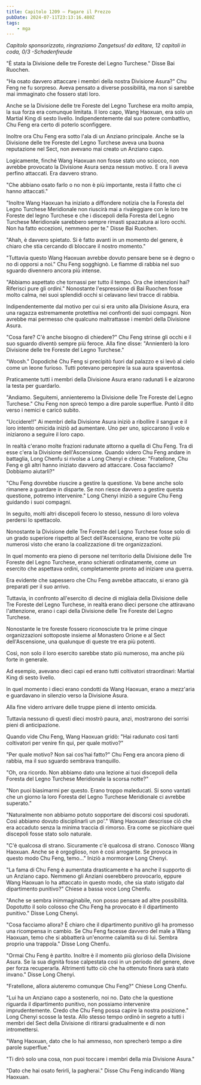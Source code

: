 ```yaml
---
title: Capitolo 1209 – Pagare il Prezzo
pubDate: 2024-07-11T23:13:16.480Z
tags:
    - mga
---
```



<em>Capitolo sponsorizzato, ringraziamo Zangetsus!
da editare,
12 capitoli in coda, 0/3
-Schadenfreude</em>


"È stata la Divisione delle tre Foreste del Legno Turchese." Disse Bai Ruochen.


"Ha osato davvero attaccare i membri della nostra Divisione Asura?" Chu Feng ne fu sorpreso. Aveva pensato a diverse possibilità, ma non si sarebbe mai immaginato che fossero stati loro.


Anche se la Divisione delle tre Foreste del Legno Turchese era molto ampia, la sua forza era comunque limitata. Il loro capo, Wang Haoxuan, era solo un Martial King di sesto livello. Indipendentemente dal suo potere combattivo, Chu Feng era certo di poterlo sconfiggere.


Inoltre ora Chu Feng era sotto l'ala di un Anziano principale. Anche se la Divisione delle tre Foreste del Legno Turchese aveva una buona reputazione nel Sect, non avevano mai creato un Anziano capo.


Logicamente, finché Wang Haoxuan non fosse stato uno sciocco, non avrebbe provocato la Divisione Asura senza nessun motivo. E ora li aveva perfino attaccati. Era davvero strano.


"Che abbiano osato farlo o no non è più importante, resta il fatto che ci hanno attaccati."


"Inoltre Wang Haoxuan ha iniziato a diffondere notizia che la Foresta del Legno Turchese Meridionale non riuscirà mai a rivaleggiare con le loro tre Foreste del legno Turchese e che i discepoli della Foresta del Legno Turchese Meridionale sarebbero sempre rimasti spazzatura ai loro occhi. Non ha fatto eccezioni, nemmeno per te." Disse Bai Ruochen.


"Ahah, è davvero spietato. Si è fatto avanti in un momento del genere, è chiaro che stia cercando di bloccare il nostro momento."


"Tuttavia questo Wang Haoxuan avrebbe dovuto pensare bene se è degno o no di opporsi a noi." Chu Feng sogghignò. Le fiamme di rabbia nel suo sguardo divennero ancora più intense.


"Abbiamo aspettato che tornassi per tutto il tempo. Ora che intenzioni hai? Riferisci pure gli ordini." Nonostante l'espressione di Bai Ruochen fosse molto calma, nei suoi splendidi occhi si celavano lievi tracce di rabbia.


Indipendentemente dal motivo per cui si era unito alla Divisione Asura, era una ragazza estremamente protettiva nei confronti dei suoi compagni. Non avrebbe mai permesso che qualcuno maltrattasse i membri della Divisione Asura.


"Cosa fare? C'è anche bisogno di chiedere?" Chu Feng strinse gli occhi e il suo sguardo diventò sempre più feroce. Alla fine disse: "Annienterò la loro Divisione delle tre Foreste del Legno Turchese."


"Woosh." Dopodiché Chu Feng si precipitò fuori dal palazzo e si levò al cielo come un leone furioso. Tutti potevano percepire la sua aura spaventosa.


Praticamente tutti i membri della Divisione Asura erano radunati lì e alzarono la testa per guardarlo.


"Andiamo. Seguitemi, annienteremo la Divisione delle Tre Foreste del Legno Turchese." Chu Feng non sprecò tempo a dire parole superflue. Puntò il dito verso i nemici e caricò subito.


"Uccidere!!" Ai membri della Divisione Asura iniziò a ribollire il sangue e il loro intento omicida iniziò ad aumentare. Uno per uno, spiccarono il volo e iniziarono a seguire il loro capo.


In realtà c'erano molte frazioni radunate attorno a quella di Chu Feng. Tra di esse c'era la Divisione dell'Ascensione. Quando videro Chu Feng andare in battaglia, Long Chenfu si rivolse a Long Chenyi e chiese: "Fratellone, Chu Feng e gli altri hanno iniziato davvero ad attaccare. Cosa facciamo? Dobbiamo aiutarli?"


"Chu Feng dovrebbe riuscire a gestire la questione. Va bene anche solo rimanere a guardare in disparte. Se non riesce davvero a gestire questa questione, potremo intervenire." Long Chenyi iniziò a seguire Chu Feng guidando i suoi compagni.


In seguito, molti altri discepoli fecero lo stesso, nessuno di loro voleva perdersi lo spettacolo.


Nonostante la Divisione delle Tre Foreste del Legno Turchese fosse solo di un grado superiore rispetto al Sect dell'Ascensione, erano tre volte più numerosi visto che erano la coalizzazione di tre organizzazioni.


In quel momento era pieno di persone nel territorio della Divisione delle Tre Foreste del Legno Turchese, erano schierati ordinatamente, come un esercito che aspettava ordini, completamente pronto ad iniziare una guerra.


Era evidente che sapessero che Chu Feng avrebbe attaccato, si erano già preparati per il suo arrivo.


Tuttavia, in confronto all'esercito di decine di migliaia della Divisione delle Tre Foreste del Legno Turchese, in realtà erano dieci persone che attiravano l'attenzione, erano i capi della Divisione delle Tre Foreste del Legno Turchese.


Nonostante le tre foreste fossero riconosciute tra le prime cinque organizzazioni sottoposte insieme al Monastero Orione e al Sect dell'Ascensione, una qualunque di queste tre era più potenti.


Così, non solo il loro esercito sarebbe stato più numeroso, ma anche più forte in generale.


Ad esempio, avevano dieci capi ed erano tutti coltivatori straordinari: Martial King di sesto livello.


In quel momento i dieci erano condotti da Wang Haoxuan, erano a mezz'aria e guardavano in silenzio verso la Divisione Asura.


Alla fine videro arrivare delle truppe piene di intento omicida.


Tuttavia nessuno di questi dieci mostrò paura, anzi, mostrarono dei sorrisi pieni di anticipazione.


Quando vide Chu Feng, Wang Haoxuan gridò: "Hai radunato così tanti coltivatori per venire fin qui, per quale motivo?"


"Per quale motivo? Non sai cos'hai fatto?" Chu Feng era ancora pieno di rabbia, ma il suo sguardo sembrava tranquillo.


"Oh, ora ricordo. Non abbiamo dato una lezione ai tuoi discepoli della Foresta del Legno Turchese Meridionale la scorsa notte?"


"Non puoi biasimarmi per questo. Erano troppo maleducati. Si sono vantati che un giorno la loro Foresta del Legno Turchese Meridionale ci avrebbe superato."


"Naturalmente non abbiamo potuto sopportare dei discorsi così spudorati. Così abbiamo dovuto disciplinarli un po'." Wang Haoxuan descrisse ciò che era accaduto senza la minima traccia di rimorso. Era come se picchiare quei discepoli fosse stato solo naturale.


"C'è qualcosa di strano. Sicuramente c'è qualcosa di strano. Conosco Wang Haoxuan. Anche se è orgoglioso, non è così arrogante. Se provoca in questo modo Chu Feng, temo..." Iniziò a mormorare Long Chenyi.


"La fama di Chu Feng è aumentata drasticamente e ha anche il supporto di un Anziano capo. Nemmeno gli Anziani oserebbero provocarlo, eppure Wang Haoxuan lo ha attaccato in questo modo, che sia stato istigato dal dipartimento punitivo?" Chiese a bassa voce Long Chenfu.


"Anche se sembra inimmaginabile, non posso pensare ad altre possibilità. Dopotutto il solo colosso che Chu Feng ha provocato è il dipartimento punitivo." Disse Long Chenyi.


"Cosa facciamo allora? È chiaro che il dipartimento punitivo gli ha promesso una ricompensa in cambio. Se Chu Feng facesse davvero del male a Wang Haoxuan, temo che si abbatterà un'enorme calamità su di lui. Sembra proprio una trappola." Disse Long Chenfu.


"Ormai Chu Feng è partito. Inoltre è il momento più glorioso della Divisione Asura. Se la sua dignità fosse calpestata così in un periodo del genere, deve per forza recuperarla. Altrimenti tutto ciò che ha ottenuto finora sarà stato invano." Disse Long Chenyi.


"Fratellone, allora aiuteremo comunque Chu Feng?" Chiese Long Chenfu.


"Lui ha un Anziano capo a sostenerlo, noi no. Dato che la questione riguarda il dipartimento punitivo, non possiamo intervenire imprudentemente. Credo che Chu Feng possa capire la nostra posizione." Long Chenyi scosse la testa. Allo stesso tempo ordinò in segreto a tutti i membri del Sect della Divisione di ritirarsi gradualmente e di non intromettersi.


"Wang Haoxuan, dato che lo hai ammesso, non sprecherò tempo a dire parole superflue."


"Ti dirò solo una cosa, non puoi toccare i membri della mia Divisione Asura."


"Dato che hai osato ferirli, la pagherai." Disse Chu Feng indicando Wang Haoxuan.
                                


                                



